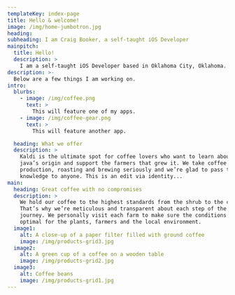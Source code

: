 ```yaml
---
templateKey: index-page
title: Hello & welcome!
image: /img/home-jumbotron.jpg
heading:
subheading: I am Craig Booker, a self-taught iOS Developer
mainpitch:
  title: Hello!
  description: >
    I am a self-taught iOS Developer based in Oklahoma City, Oklahoma.
description: >-
  Below are a few things I am working on.
intro:
  blurbs:
    - image: /img/coffee.png
      text: >
        This will feature one of my apps.
    - image: /img/coffee-gear.png
      text: >
        This will feature another app.

  heading: What we offer
  description: >
    Kaldi is the ultimate spot for coffee lovers who want to learn about their
    java’s origin and support the farmers that grew it. We take coffee
    production, roasting and brewing seriously and we’re glad to pass that
    knowledge to anyone. This is an edit via identity...
main:
  heading: Great coffee with no compromises
  description: >
    We hold our coffee to the highest standards from the shrub to the cup.
    That’s why we’re meticulous and transparent about each step of the coffee’s
    journey. We personally visit each farm to make sure the conditions are
    optimal for the plants, farmers and the local environment.
  image1:
    alt: A close-up of a paper filter filled with ground coffee
    image: /img/products-grid3.jpg
  image2:
    alt: A green cup of a coffee on a wooden table
    image: /img/products-grid2.jpg
  image3:
    alt: Coffee beans
    image: /img/products-grid1.jpg
---
```

